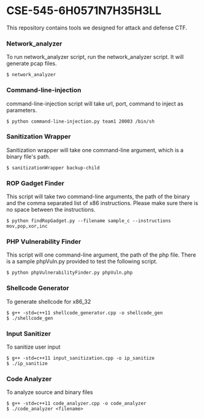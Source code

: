 # CSE-545-6H0571N7H35H3LL
This repository contains tools we designed for attack and defense CTF.
### Network_analyzer
To run network_analyzer script, run the network_analyzer script. It will generate pcap files.
```
$ network_analyzer
```
### Command-line-injection
command-line-injection script will take url, port, command to inject as parameters.
```
$ python command-line-injection.py team1 20003 /bin/sh
```
### Sanitization Wrapper
Sanitization wrapper will take one command-line argument, which is a binary file's path.
```
$ sanitizationWrapper backup-child
```
### ROP Gadget Finder
This script will take two command-line arguments, the path of the binary and the comma separated list of x86 instructions. Please make sure there is no space between the instructions.
```
$ python findRopGadget.py --filename sample_c --instructions mov,pop,xor,inc
```
### PHP Vulnerability Finder
This script will one command-line argument, the path of the php file. There is a sample phpVuln.py provided to test the following script.
```
$ python phpVulnerabilityFinder.py phpVuln.php
```
### Shellcode Generator
To generate shellcode for x86_32
```
$ g++ -std=c++11 shellcode_generator.cpp -o shellcode_gen
$ ./shellcode_gen
```

### Input Sanitizer
To sanitize user input
```
$ g++ -std=c++11 input_sanitization.cpp -o ip_sanitize
$ ./ip_sanitize
```

### Code Analyzer
To analyze source and binary files
```
$ g++ -std=c++11 code_analyzer.cpp -o code_analyzer
$ ./code_analyzer <filename>
```
